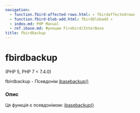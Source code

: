 ```yaml
---
navigation:
  - function.fbird-affected-rows.html: « fbirdaffectedrows
  - function.fbird-blob-add.html: fbirdblobadd »
  - index.md: PHP Manual
  - ref.ibase.md: Функции Firebird/InterBase
title: fbirdbackup
---
```

# fbirdbackup

(PHP 5, PHP 7 < 7.4.0)

fbirdbackup - Псевдонім [ibasebackup()](function.ibase-backup.html)

### Опис

Ця функція є псевдонімом: [ibasebackup()](function.ibase-backup.html)
